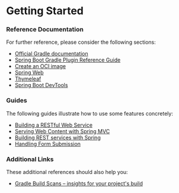 # Getting Started

### Reference Documentation
For further reference, please consider the following sections:

* [Official Gradle documentation](https://docs.gradle.org)
* [Spring Boot Gradle Plugin Reference Guide](https://docs.spring.io/spring-boot/3.4.0-M3/gradle-plugin)
* [Create an OCI image](https://docs.spring.io/spring-boot/3.4.0-M3/gradle-plugin/packaging-oci-image.html)
* [Spring Web](https://docs.spring.io/spring-boot/docs/3.4.0-M3/reference/htmlsingle/index.html#web)
* [Thymeleaf](https://docs.spring.io/spring-boot/docs/3.4.0-M3/reference/htmlsingle/index.html#web.servlet.spring-mvc.template-engines)
* [Spring Boot DevTools](https://docs.spring.io/spring-boot/docs/3.4.0-M3/reference/htmlsingle/index.html#using.devtools)

### Guides
The following guides illustrate how to use some features concretely:

* [Building a RESTful Web Service](https://spring.io/guides/gs/rest-service/)
* [Serving Web Content with Spring MVC](https://spring.io/guides/gs/serving-web-content/)
* [Building REST services with Spring](https://spring.io/guides/tutorials/rest/)
* [Handling Form Submission](https://spring.io/guides/gs/handling-form-submission/)

### Additional Links
These additional references should also help you:

* [Gradle Build Scans – insights for your project's build](https://scans.gradle.com#gradle)

